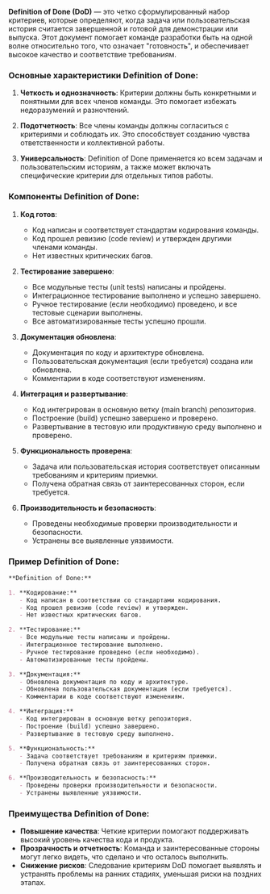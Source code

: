 **Definition of Done (DoD)** — это четко сформулированный набор критериев, которые определяют, когда задача или пользовательская история считается завершенной и готовой для демонстрации или выпуска. Этот документ помогает команде разработки быть на одной волне относительно того, что означает "готовность", и обеспечивает высокое качество и соответствие требованиям.

### Основные характеристики Definition of Done:

1. **Четкость и однозначность**: Критерии должны быть конкретными и понятными для всех членов команды. Это помогает избежать недоразумений и разночтений.

2. **Подотчетность**: Все члены команды должны согласиться с критериями и соблюдать их. Это способствует созданию чувства ответственности и коллективной работы.

3. **Универсальность**: Definition of Done применяется ко всем задачам и пользовательским историям, а также может включать специфические критерии для отдельных типов работы.

### Компоненты Definition of Done:

1. **Код готов**:
   - Код написан и соответствует стандартам кодирования команды.
   - Код прошел ревизию (code review) и утвержден другими членами команды.
   - Нет известных критических багов.

2. **Тестирование завершено**:
   - Все модульные тесты (unit tests) написаны и пройдены.
   - Интеграционное тестирование выполнено и успешно завершено.
   - Ручное тестирование (если необходимо) проведено, и все тестовые сценарии выполнены.
   - Все автоматизированные тесты успешно прошли.

3. **Документация обновлена**:
   - Документация по коду и архитектуре обновлена.
   - Пользовательская документация (если требуется) создана или обновлена.
   - Комментарии в коде соответствуют изменениям.

4. **Интеграция и развертывание**:
   - Код интегрирован в основную ветку (main branch) репозитория.
   - Построение (build) успешно завершено и проверено.
   - Развертывание в тестовую или продуктивную среду выполнено и проверено.

5. **Функциональность проверена**:
   - Задача или пользовательская история соответствует описанным требованиям и критериям приемки.
   - Получена обратная связь от заинтересованных сторон, если требуется.

6. **Производительность и безопасность**:
   - Проведены необходимые проверки производительности и безопасности.
   - Устранены все выявленные уязвимости.

### Пример Definition of Done:

```markdown
**Definition of Done:**

1. **Кодирование:**
   - Код написан в соответствии со стандартами кодирования.
   - Код прошел ревизию (code review) и утвержден.
   - Нет известных критических багов.

2. **Тестирование:**
   - Все модульные тесты написаны и пройдены.
   - Интеграционное тестирование выполнено.
   - Ручное тестирование проведено (если необходимо).
   - Автоматизированные тесты пройдены.

3. **Документация:**
   - Обновлена документация по коду и архитектуре.
   - Обновлена пользовательская документация (если требуется).
   - Комментарии в коде соответствуют изменениям.

4. **Интеграция:**
   - Код интегрирован в основную ветку репозитория.
   - Построение (build) успешно завершено.
   - Развертывание в тестовую среду выполнено.

5. **Функциональность:**
   - Задача соответствует требованиям и критериям приемки.
   - Получена обратная связь от заинтересованных сторон.

6. **Производительность и безопасность:**
   - Проведены проверки производительности и безопасности.
   - Устранены выявленные уязвимости.
```

### Преимущества Definition of Done:

- **Повышение качества**: Четкие критерии помогают поддерживать высокий уровень качества кода и продукта.
- **Прозрачность и отчетность**: Команда и заинтересованные стороны могут легко видеть, что сделано и что осталось выполнить.
- **Снижение рисков**: Следование критериям DoD помогает выявлять и устранять проблемы на ранних стадиях, уменьшая риски на поздних этапах.